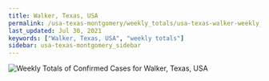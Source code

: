 ```yaml
---
title: Walker, Texas, USA
permalink: /usa-texas-montgomery/weekly_totals/usa-texas-walker-weekly_totals.html
last_updated: Jul 30, 2021
keywords: ["Walker, Texas, USA", "weekly totals"]
sidebar: usa-texas-montgomery_sidebar
---
```


![Weekly Totals of Confirmed Cases for Walker, Texas, USA](/covid_tracker/images/graphs/usa-texas-walker-weekly_totals_graph.png)
